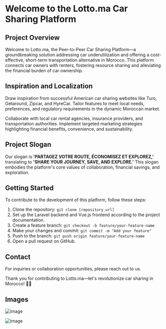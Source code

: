 # Welcome to the Lotto.ma Car Sharing Platform

## Project Overview

Welcome to Lotto.ma, the Peer-to-Peer Car Sharing Platform—a groundbreaking solution addressing car underutilization and offering a cost-effective, short-term transportation alternative in Morocco. This platform connects car owners with renters, fostering resource sharing and alleviating the financial burden of car ownership.

## Inspiration and Localization

Draw inspiration from successful American car sharing websites like Turo, Getaround, Zipcar, and HyreCar. Tailor features to meet local needs, preferences, and regulatory requirements in the dynamic Moroccan market.

Collaborate with local car rental agencies, insurance providers, and transportation authorities. Implement targeted marketing strategies highlighting financial benefits, convenience, and sustainability.

## Project Slogan

Our slogan is **'PARTAGEZ VOTRE ROUTE, ÉCONOMISEZ ET EXPLOREZ,'** translating to **'SHARE YOUR JOURNEY, SAVE, AND EXPLORE.'** This slogan embodies the platform's core values of collaboration, financial savings, and exploration.

## Getting Started

To contribute to the development of this platform, follow these steps:

1. Clone the repository: `git clone [repository_url]`
2. Set up the Laravel backend and Vue.js frontend according to the project documentation.
3. Create a feature branch: `git checkout -b feature/your-feature-name`
4. Make your changes and commit: `git commit -m "Add your feature"`
5. Push to the branch: `git push origin feature/your-feature-name`
6. Open a pull request on GitHub.

## Contact

For inquiries or collaboration opportunities, please reach out to us.

Thank you for contributing to Lotto.ma—let's revolutionize car sharing in Morocco! 🚗💨

## Images

![image](https://github.com/Touil-Ali/lotto/assets/96635567/9a8f6662-6940-4286-8325-f91e6b8326b5)

![image](https://github.com/Touil-Ali/lotto/assets/96635567/7cec1f6d-1d34-4267-a8d7-74d449ae1d15)
